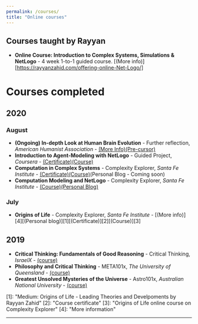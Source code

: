 ```yaml
---
permalink: /courses/
title: "Online courses"
---
```


## Courses taught by Rayyan
- **Online Course: Introduction to Complex Systems, Simulations & NetLogo** - 4 week 1-to-1 guided course. [(More info)][https://rayyanzahid.com/offering-online-Net-Logo/]


# Courses completed
## 2020
### August
- **(Ongoing) In-depth Look at Human Brain Evolution** - Further reflection, *American Humanist Association* - [(More Info)](https://rayyanzahid.com/human-brain-evolution-AHA/)[(Pre-cursor)](https://americanhumanistcenterforeducation.org/?p=19921)
- **Introduction to Agent-Modeling with NetLogo** - Guided Project, *Coursera* - [(Certificate)](https://raw.githubusercontent.com/RayyanZahid/RayyanZahid.github.io/master/assets/images/courses/Guided-course-introduction-to-agent-based-modeling-on-net-logo.jpg)[(Course)](https://www.coursera.org/projects/abm-netlogo)
- **Computation in Complex Systems** - Complexity Explorer, *Santa Fe Institute* - [(Certificate)](https://raw.githubusercontent.com/RayyanZahid/RayyanZahid.github.io/master/assets/images/courses/computation-in-complex-systems-certificate.jpg)[(Course)](https://www.complexityexplorer.org/courses/99-computation-in-complex-systems)(Personal Blog - Coming soon)
- **Computation Modeling and NetLogo** - Complexity Explorer, *Santa Fe Institute* - [(Course)](https://www.complexityexplorer.org/courses/113-summer-teacher-institute-computational-modeling-and-netlogo/segments/10979)[(Personal Blog)](https://rayyanzahid.com/course-computational-agent-based-modeling/)


### July
- **Origins of Life** - Complexity Explorer, *Santa Fe Institute* - [(More info)][4][(Personal blog)][1][(Certificate)][2][(Course)][3]

## 2019
- **Critical Thinking: Fundamentals of Good Reasoning** - Critical Thinking, *IsraelX* - [(course)](https://www.edx.org/course/critical-thinking-fundamentals-of-good-reasoning-2)  
- **Philosophy and Critical Thinking** - META101x, *The University of Queensland* - [(course)](https://www.edx.org/course/philosophy-and-critical-thinking)
- **Greatest Unsolved Mysteries of the Universe** - Astro101x, *Australian National University* - [(course)](https://www.edx.org/course/greatest-unsolved-mysteries-of-the-universe)

<!-- Origins of Life -->
<!-- Personal Blog--> [1]: <https://medium.com/@rayyanzahid/origin-of-life-acbf574e8526> "Medium: Origins of Life - Leading Theories and Develpoments by Rayyan Zahid"
<!-- Certificate  --> [2]: <https://raw.githubusercontent.com/RayyanZahid/RayyanZahid.github.io/master/assets/images/courses/High%20res.jpg> "Course certificate"
<!-- Course       --> [3]: <https://www.complexityexplorer.org/courses/103-origins-of-life> "Origins of Life online course on Complexity Explorer"
<!-- Link to page --> [4]: <https://rayyanzahid.com/Origins-Of-Life/> "More information"


<!-- Computation in Complex Systems -->
<!-- Link to page --> <!-- []: <> ""-->
<!-- Certificate  --> <!-- []: <> ""-->
<!-- Course       --> <!--[5]: <https://www.complexityexplorer.org/courses/99-computation-in-complex-systems> "Computation in Complex Systems on Complexity Explorer"-->
<!-- Personal Blog--> <!-- []: <> ""-->


<!-- Computation Modeling and NetLogo -->
<!-- Link to page --> <!-- [9]: <> ""-->
<!-- Certificate  --> <!-- [10]: <> ""-->
<!-- Course       --> <!--[6]: <https://www.complexityexplorer.org/courses/113-summer-teacher-institute-computational-modeling-and-netlogo/segments/10979> "Computational Modeling and NetLogo on Complexity Explorer"-->
<!-- Personal Blog--> <!-- [12]: <> ""-->



-----------
<!-- Title -->
<!-- Link to page --> <!-- []: <> ""-->
<!-- Certificate  --> <!-- []: <> ""-->
<!-- Course       --> <!-- []: <> ""-->
<!-- Personal Blog--> <!-- []: <> ""-->



